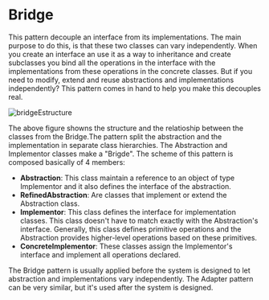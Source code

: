 # **Bridge**
This pattern decouple an interface from its implementations. The main purpose to do this, is that these two classes can vary independently. When you create an interface an use it as a way to inheritance and create subclasses you bind all the operations in the interface with the implementations from these operations in the concrete classes. But if you need to modify, extend and reuse abstractions and implementations independently? This pattern comes in hand to help you make this decouples real.

![bridgeEstructure](https://github.com/systane/courses/blob/master/designPatterns/img/bridgeStructure.png)

The above figure showns the structure and the relatioship between the classes from the Bridge.The pattern split the abstraction and the implementation in separate class hierarchies. The Abstraction and Implementor classes make a "Brigde". The scheme of this pattern is composed basically of 4 members:
- **Abstraction**: This class maintain a reference to an object of type Implementor and it also defines the interface of the abstraction.
- **RefinedAbstraction**: Are classes that implement or extend the Abstraction class.
- **Implementor**: This class defines the interface for implementation classes. This class doesn't have to match exactly with the Abstraction's interface. Generally, this class defines primitive operations and the Abstraction provides higher-level operations based on these primitives.
- **ConcreteImplementor**: These classes assign the Implementor's interface and implement all operations declared.

The Bridge pattern is usually applied before the system is designed to let abstraction and implementations vary independently. The Adapter pattern can be very similar, but it's used after the system is designed.